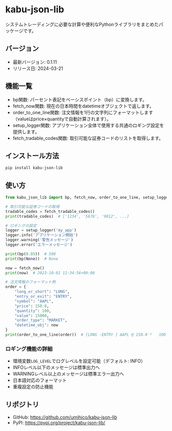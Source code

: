 # kabu-json-lib

システムトレーディングに必要な計算や便利なPythonライブラリをまとめたパッケージです。

## バージョン
- 最新バージョン: 0.1.11
- リリース日: 2024-03-21

## 機能一覧
- bp関数: パーセント表記をベーシスポイント（bp）に変換します。
- fetch_now関数: 現在の日本時間をdatetimeオブジェクトで返します。
- order_to_one_line関数: 注文情報を1行の文字列にフォーマットします（valueはprice×quantityで自動計算されます）。
- setup_logger関数: アプリケーション全体で使用する共通のロギング設定を提供します。
- fetch_tradable_codes関数: 取引可能な証券コードのリストを取得します。

## インストール方法
```bash
pip install kabu-json-lib
```

## 使い方
```python
from kabu_json_lib import bp, fetch_now, order_to_one_line, setup_logger, fetch_tradable_codes

# 取引可能な証券コードの取得
tradable_codes = fetch_tradable_codes()
print(tradable_codes)  # ['1234', '5678', '9012', ...]

# ロギングの設定
logger = setup_logger('my_app')
logger.info('アプリケーション開始')
logger.warning('警告メッセージ')
logger.error('エラーメッセージ')

print(bp(0.05))  # 500
print(bp(None))  # None

now = fetch_now()
print(now)  # 2023-10-01 12:34:56+09:00

# 注文情報のフォーマット例
order = {
    "long_or_short": "LONG",
    "entry_or_exit": "ENTRY",
    "symbol": "AAPL",
    "price": 150.0,
    "quantity": 100,
    "value": 15000,
    "order_type": "MARKET",
    "datetime_obj": now
}
print(order_to_one_line(order))  # [LONG -ENTRY ] AAPL @ 150.0 *   100 (¥    15000) [MARKET] 2024-03-21 12:34:56
```

### ロギング機能の詳細
- 環境変数`LOG_LEVEL`でログレベルを設定可能（デフォルト: INFO）
- INFOレベル以下のメッセージは標準出力へ
- WARNINGレベル以上のメッセージは標準エラー出力へ
- 日本語対応のフォーマット
- 重複設定の防止機能

## リポジトリ
- GitHub: https://github.com/umihico/kabu-json-lib
- PyPI: https://pypi.org/project/kabu-json-lib/
